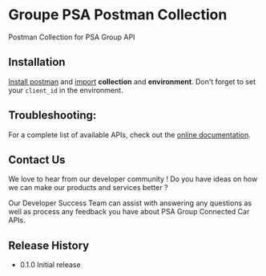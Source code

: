 Groupe PSA Postman Collection
=============================

Postman Collection for PSA Group API

## Installation

 [Install postman](https://www.getpostman.com/) and [import](https://www.getpostman.com/docs/collections) __collection__ and __environment__.
 Don't forget to set your `client_id` in the environment.

## Troubleshooting:

For a complete list of available APIs, check out the  [online documentation](https://developer.psa-peugeot-citroen.com/api "PSA Group's Developer Portal").

## Contact Us

We love to hear from our developer community ! Do you have ideas on how we can make our products and services better ?

Our Developer Success Team can assist with answering any questions as well as process any feedback you have about PSA Group Connected Car APIs.

## Release History

* 0.1.0 Initial release
